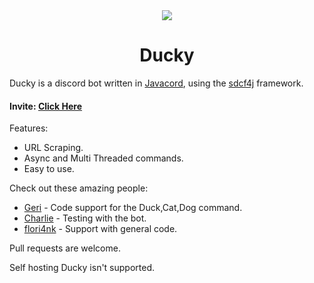 <div align="center">
<img src=https://cdn.discordapp.com/avatars/805150455378345994/bf0f920b56e75cbe1f567c8652f3710e.png?size=256alt="DuckyPic">

# Ducky
</div>

Ducky is a discord bot written in [Javacord](https://github.com/Javacord/Javacord), using the [sdcf4j](https://github.com/Bastian/sdcf4j) framework.

#### Invite: [Click Here](https://ducky.hahota.net/)

Features:
- URL Scraping.
- Async and Multi Threaded commands.
- Easy to use.

Check out these amazing people: 

- [Geri](https://github.com/NotGeri) - Code support for the Duck,Cat,Dog command.
- [Charlie](https://github.com/TTRCharlie) - Testing with the bot.
- [flori4nk](https://github.com/flori4nk) - Support with general code.

Pull requests are welcome.

Self hosting Ducky isn't supported. 
